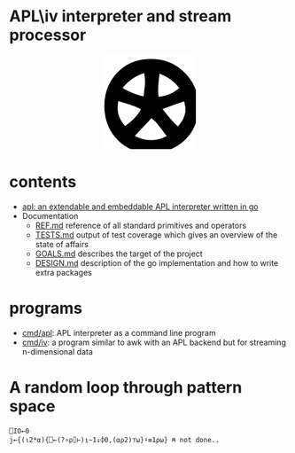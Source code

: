 # APL\iv interpreter and stream processor
<p align="center" >
  <img width="170" height="170" src="log.svg"><br/>
</p>

# contents
- [apl: an extendable and embeddable APL interpreter written in go](apl)
- Documentation
  - [REF.md](REF.md) reference of all standard primitives and operators
  - [TESTS.md](TESTS.md) output of test coverage which gives an overview of the state of affairs
  - [GOALS.md](GOALS.md) describes the target of the project
  - [DESIGN.md](DESIGN.md) description of the go implementation and how to write extra packages

# programs
- [cmd/apl](cmd/apl): APL interpreter as a command line program
- [cmd/iv](cmd/iv): a program similar to awk with an APL backend but for streaming n-dimensional data

# A random loop through pattern space
```
⎕IO←0
j←{(⍳2*⍺){⎕←(?∘⍴⌷⊢)⍸~1↓⌽0,(⍺⍴2)⊤⍵}⍣≡1⍴⍵} ⍝ not done..
```
